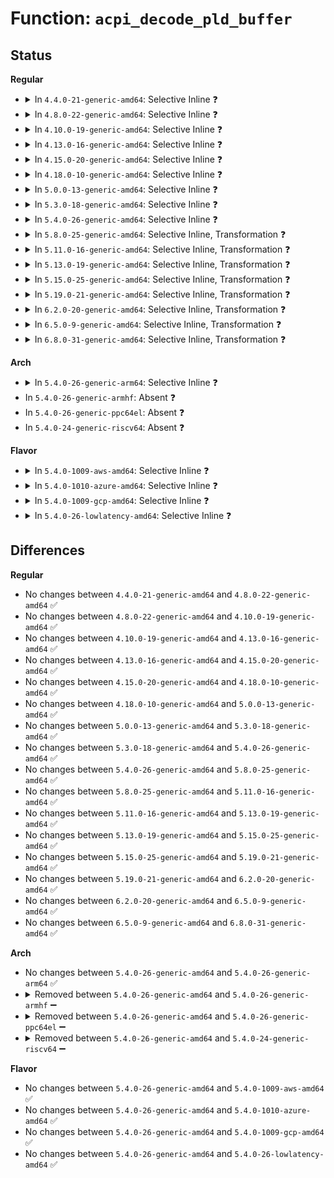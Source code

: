 # Function: <code>acpi_decode_pld_buffer</code>

## Status
<b>Regular</b>
<ul>
<li>
<details>
<summary>In <code>4.4.0-21-generic-amd64</code>: Selective Inline ❓</summary>

```c
acpi_status acpi_decode_pld_buffer(u8 * in_buffer, acpi_size length, struct acpi_pld_info * * return_buffer)
```

```json
{
  "name": "acpi_decode_pld_buffer",
  "collision_type": "Unique Global",
  "inline_type": "Selective",
  "funcs": [
    {
      "addr": 18446744071583736673,
      "name": "acpi_decode_pld_buffer",
      "external": true,
      "loc": "drivers/acpi/acpica/utxface.c:487",
      "file": "drivers/acpi/acpica/utxface.c",
      "inline": "not declared, inlined",
      "caller_inline": [],
      "caller_func": [
        "drivers/acpi/utils.c:acpi_get_physical_device_location"
      ]
    }
  ],
  "symbols": [
    {
      "addr": 18446744071583736673,
      "name": "acpi_decode_pld_buffer",
      "section": ".text",
      "bind": "STB_GLOBAL",
      "size": 407
    }
  ]
}
```
</details>
</li>
<li>
<details>
<summary>In <code>4.8.0-22-generic-amd64</code>: Selective Inline ❓</summary>

```c
acpi_status acpi_decode_pld_buffer(u8 * in_buffer, acpi_size length, struct acpi_pld_info * * return_buffer)
```

```json
{
  "name": "acpi_decode_pld_buffer",
  "collision_type": "Unique Global",
  "inline_type": "Selective",
  "funcs": [
    {
      "addr": 18446744071584060839,
      "name": "acpi_decode_pld_buffer",
      "external": true,
      "loc": "drivers/acpi/acpica/utxface.c:485",
      "file": "drivers/acpi/acpica/utxface.c",
      "inline": "not declared, inlined",
      "caller_inline": [],
      "caller_func": [
        "drivers/acpi/utils.c:acpi_get_physical_device_location"
      ]
    }
  ],
  "symbols": [
    {
      "addr": 18446744071584060839,
      "name": "acpi_decode_pld_buffer",
      "section": ".text",
      "bind": "STB_GLOBAL",
      "size": 407
    }
  ]
}
```
</details>
</li>
<li>
<details>
<summary>In <code>4.10.0-19-generic-amd64</code>: Selective Inline ❓</summary>

```c
acpi_status acpi_decode_pld_buffer(u8 * in_buffer, acpi_size length, struct acpi_pld_info * * return_buffer)
```

```json
{
  "name": "acpi_decode_pld_buffer",
  "collision_type": "Unique Global",
  "inline_type": "Selective",
  "funcs": [
    {
      "addr": 18446744071584203050,
      "name": "acpi_decode_pld_buffer",
      "external": true,
      "loc": "drivers/acpi/acpica/utxface.c:485",
      "file": "drivers/acpi/acpica/utxface.c",
      "inline": "not declared, inlined",
      "caller_inline": [],
      "caller_func": [
        "drivers/acpi/utils.c:acpi_get_physical_device_location"
      ]
    }
  ],
  "symbols": [
    {
      "addr": 18446744071584203050,
      "name": "acpi_decode_pld_buffer",
      "section": ".text",
      "bind": "STB_GLOBAL",
      "size": 407
    }
  ]
}
```
</details>
</li>
<li>
<details>
<summary>In <code>4.13.0-16-generic-amd64</code>: Selective Inline ❓</summary>

```c
acpi_status acpi_decode_pld_buffer(u8 * in_buffer, acpi_size length, struct acpi_pld_info * * return_buffer)
```

```json
{
  "name": "acpi_decode_pld_buffer",
  "collision_type": "Unique Global",
  "inline_type": "Selective",
  "funcs": [
    {
      "addr": 18446744071584270656,
      "name": "acpi_decode_pld_buffer",
      "external": true,
      "loc": "drivers/acpi/acpica/utxface.c:485",
      "file": "drivers/acpi/acpica/utxface.c",
      "inline": "not declared, inlined",
      "caller_inline": [],
      "caller_func": [
        "drivers/acpi/utils.c:acpi_get_physical_device_location"
      ]
    }
  ],
  "symbols": [
    {
      "addr": 18446744071584270656,
      "name": "acpi_decode_pld_buffer",
      "section": ".text",
      "bind": "STB_GLOBAL",
      "size": 396
    }
  ]
}
```
</details>
</li>
<li>
<details>
<summary>In <code>4.15.0-20-generic-amd64</code>: Selective Inline ❓</summary>

```c
acpi_status acpi_decode_pld_buffer(u8 * in_buffer, acpi_size length, struct acpi_pld_info * * return_buffer)
```

```json
{
  "name": "acpi_decode_pld_buffer",
  "collision_type": "Unique Global",
  "inline_type": "Selective",
  "funcs": [
    {
      "addr": 18446744071584642715,
      "name": "acpi_decode_pld_buffer",
      "external": true,
      "loc": "drivers/acpi/acpica/utxface.c:485",
      "file": "drivers/acpi/acpica/utxface.c",
      "inline": "not declared, inlined",
      "caller_inline": [],
      "caller_func": [
        "drivers/acpi/utils.c:acpi_get_physical_device_location",
        "drivers/acpi/acpica/dbconvert.c:acpi_db_dump_pld_buffer"
      ]
    }
  ],
  "symbols": [
    {
      "addr": 18446744071584642715,
      "name": "acpi_decode_pld_buffer",
      "section": ".text",
      "bind": "STB_GLOBAL",
      "size": 396
    }
  ]
}
```
</details>
</li>
<li>
<details>
<summary>In <code>4.18.0-10-generic-amd64</code>: Selective Inline ❓</summary>

```c
acpi_status acpi_decode_pld_buffer(u8 * in_buffer, acpi_size length, struct acpi_pld_info * * return_buffer)
```

```json
{
  "name": "acpi_decode_pld_buffer",
  "collision_type": "Unique Global",
  "inline_type": "Selective",
  "funcs": [
    {
      "addr": 18446744071584868420,
      "name": "acpi_decode_pld_buffer",
      "external": true,
      "loc": "drivers/acpi/acpica/utxface.c:451",
      "file": "drivers/acpi/acpica/utxface.c",
      "inline": "not declared, inlined",
      "caller_inline": [],
      "caller_func": [
        "drivers/acpi/utils.c:acpi_get_physical_device_location",
        "drivers/acpi/acpica/dbconvert.c:acpi_db_dump_pld_buffer"
      ]
    }
  ],
  "symbols": [
    {
      "addr": 18446744071584868420,
      "name": "acpi_decode_pld_buffer",
      "section": ".text",
      "bind": "STB_GLOBAL",
      "size": 380
    }
  ]
}
```
</details>
</li>
<li>
<details>
<summary>In <code>5.0.0-13-generic-amd64</code>: Selective Inline ❓</summary>

```c
acpi_status acpi_decode_pld_buffer(u8 * in_buffer, acpi_size length, struct acpi_pld_info * * return_buffer)
```

```json
{
  "name": "acpi_decode_pld_buffer",
  "collision_type": "Unique Global",
  "inline_type": "Selective",
  "funcs": [
    {
      "addr": 18446744071584971947,
      "name": "acpi_decode_pld_buffer",
      "external": true,
      "loc": "drivers/acpi/acpica/utxface.c:451",
      "file": "drivers/acpi/acpica/utxface.c",
      "inline": "not declared, inlined",
      "caller_inline": [],
      "caller_func": [
        "drivers/acpi/utils.c:acpi_get_physical_device_location",
        "drivers/acpi/acpica/dbconvert.c:acpi_db_dump_pld_buffer"
      ]
    }
  ],
  "symbols": [
    {
      "addr": 18446744071584971947,
      "name": "acpi_decode_pld_buffer",
      "section": ".text",
      "bind": "STB_GLOBAL",
      "size": 380
    }
  ]
}
```
</details>
</li>
<li>
<details>
<summary>In <code>5.3.0-18-generic-amd64</code>: Selective Inline ❓</summary>

```c
acpi_status acpi_decode_pld_buffer(u8 * in_buffer, acpi_size length, struct acpi_pld_info * * return_buffer)
```

```json
{
  "name": "acpi_decode_pld_buffer",
  "collision_type": "Unique Global",
  "inline_type": "Selective",
  "funcs": [
    {
      "addr": 18446744071585175244,
      "name": "acpi_decode_pld_buffer",
      "external": true,
      "loc": "drivers/acpi/acpica/utxface.c:451",
      "file": "drivers/acpi/acpica/utxface.c",
      "inline": "not declared, inlined",
      "caller_inline": [],
      "caller_func": [
        "drivers/acpi/utils.c:acpi_get_physical_device_location",
        "drivers/acpi/acpica/dbconvert.c:acpi_db_dump_pld_buffer"
      ]
    }
  ],
  "symbols": [
    {
      "addr": 18446744071585175244,
      "name": "acpi_decode_pld_buffer",
      "section": ".text",
      "bind": "STB_GLOBAL",
      "size": 372
    }
  ]
}
```
</details>
</li>
<li>
<details>
<summary>In <code>5.4.0-26-generic-amd64</code>: Selective Inline ❓</summary>

```c
acpi_status acpi_decode_pld_buffer(u8 * in_buffer, acpi_size length, struct acpi_pld_info * * return_buffer)
```

```json
{
  "name": "acpi_decode_pld_buffer",
  "collision_type": "Unique Global",
  "inline_type": "Selective",
  "funcs": [
    {
      "addr": 18446744071585311597,
      "name": "acpi_decode_pld_buffer",
      "external": true,
      "loc": "drivers/acpi/acpica/utxface.c:451",
      "file": "drivers/acpi/acpica/utxface.c",
      "inline": "not declared, inlined",
      "caller_inline": [],
      "caller_func": [
        "drivers/acpi/utils.c:acpi_get_physical_device_location",
        "drivers/acpi/acpica/dbconvert.c:acpi_db_dump_pld_buffer"
      ]
    }
  ],
  "symbols": [
    {
      "addr": 18446744071585311597,
      "name": "acpi_decode_pld_buffer",
      "section": ".text",
      "bind": "STB_GLOBAL",
      "size": 372
    }
  ]
}
```
</details>
</li>
<li>
<details>
<summary>In <code>5.8.0-25-generic-amd64</code>: Selective Inline, Transformation ❓</summary>

```c
acpi_status acpi_decode_pld_buffer(u8 * in_buffer, acpi_size length, struct acpi_pld_info * * return_buffer)
```

```json
{
  "name": "acpi_decode_pld_buffer",
  "collision_type": "Unique Global",
  "inline_type": "Selective",
  "funcs": [
    {
      "addr": 18446744071586018118,
      "name": "acpi_decode_pld_buffer",
      "external": true,
      "loc": "drivers/acpi/acpica/utxface.c:451",
      "file": "drivers/acpi/acpica/utxface.c",
      "inline": "not declared, inlined",
      "caller_inline": [],
      "caller_func": [
        "drivers/acpi/utils.c:acpi_get_physical_device_location",
        "drivers/acpi/acpica/dbconvert.c:acpi_db_dump_pld_buffer"
      ]
    }
  ],
  "symbols": [
    {
      "addr": 18446744071586018118,
      "name": "acpi_decode_pld_buffer.part.0",
      "section": ".text",
      "bind": "STB_LOCAL",
      "size": 344
    },
    {
      "addr": 18446744071586018462,
      "name": "acpi_decode_pld_buffer",
      "section": ".text",
      "bind": "STB_GLOBAL",
      "size": 44
    }
  ]
}
```
</details>
</li>
<li>
<details>
<summary>In <code>5.11.0-16-generic-amd64</code>: Selective Inline, Transformation ❓</summary>

```c
acpi_status acpi_decode_pld_buffer(u8 * in_buffer, acpi_size length, struct acpi_pld_info * * return_buffer)
```

```json
{
  "name": "acpi_decode_pld_buffer",
  "collision_type": "Unique Global",
  "inline_type": "Selective",
  "funcs": [
    {
      "addr": 18446744071586140908,
      "name": "acpi_decode_pld_buffer",
      "external": true,
      "loc": "drivers/acpi/acpica/utxface.c:451",
      "file": "drivers/acpi/acpica/utxface.c",
      "inline": "not declared, inlined",
      "caller_inline": [],
      "caller_func": [
        "drivers/acpi/utils.c:acpi_get_physical_device_location",
        "drivers/acpi/acpica/dbconvert.c:acpi_db_dump_pld_buffer"
      ]
    }
  ],
  "symbols": [
    {
      "addr": 18446744071586140908,
      "name": "acpi_decode_pld_buffer.part.0",
      "section": ".text",
      "bind": "STB_LOCAL",
      "size": 344
    },
    {
      "addr": 18446744071586141252,
      "name": "acpi_decode_pld_buffer",
      "section": ".text",
      "bind": "STB_GLOBAL",
      "size": 44
    }
  ]
}
```
</details>
</li>
<li>
<details>
<summary>In <code>5.13.0-19-generic-amd64</code>: Selective Inline, Transformation ❓</summary>

```c
acpi_status acpi_decode_pld_buffer(u8 * in_buffer, acpi_size length, struct acpi_pld_info * * return_buffer)
```

```json
{
  "name": "acpi_decode_pld_buffer",
  "collision_type": "Unique Global",
  "inline_type": "Selective",
  "funcs": [
    {
      "addr": 18446744071586017673,
      "name": "acpi_decode_pld_buffer",
      "external": true,
      "loc": "drivers/acpi/acpica/utxface.c:451",
      "file": "drivers/acpi/acpica/utxface.c",
      "inline": "not declared, inlined",
      "caller_inline": [],
      "caller_func": [
        "drivers/acpi/utils.c:acpi_get_physical_device_location",
        "drivers/acpi/acpica/dbconvert.c:acpi_db_dump_pld_buffer"
      ]
    }
  ],
  "symbols": [
    {
      "addr": 18446744071586017673,
      "name": "acpi_decode_pld_buffer.part.0",
      "section": ".text",
      "bind": "STB_LOCAL",
      "size": 344
    },
    {
      "addr": 18446744071586018017,
      "name": "acpi_decode_pld_buffer",
      "section": ".text",
      "bind": "STB_GLOBAL",
      "size": 44
    }
  ]
}
```
</details>
</li>
<li>
<details>
<summary>In <code>5.15.0-25-generic-amd64</code>: Selective Inline, Transformation ❓</summary>

```c
acpi_status acpi_decode_pld_buffer(u8 * in_buffer, acpi_size length, struct acpi_pld_info * * return_buffer)
```

```json
{
  "name": "acpi_decode_pld_buffer",
  "collision_type": "Unique Global",
  "inline_type": "Selective",
  "funcs": [
    {
      "addr": 18446744071586508021,
      "name": "acpi_decode_pld_buffer",
      "external": true,
      "loc": "drivers/acpi/acpica/utxface.c:451",
      "file": "drivers/acpi/acpica/utxface.c",
      "inline": "not declared, inlined",
      "caller_inline": [],
      "caller_func": [
        "drivers/acpi/utils.c:acpi_get_physical_device_location",
        "drivers/acpi/acpica/dbconvert.c:acpi_db_dump_pld_buffer"
      ]
    }
  ],
  "symbols": [
    {
      "addr": 18446744071586508021,
      "name": "acpi_decode_pld_buffer.part.0",
      "section": ".text",
      "bind": "STB_LOCAL",
      "size": 344
    },
    {
      "addr": 18446744071586508365,
      "name": "acpi_decode_pld_buffer",
      "section": ".text",
      "bind": "STB_GLOBAL",
      "size": 44
    }
  ]
}
```
</details>
</li>
<li>
<details>
<summary>In <code>5.19.0-21-generic-amd64</code>: Selective Inline, Transformation ❓</summary>

```c
acpi_status acpi_decode_pld_buffer(u8 * in_buffer, acpi_size length, struct acpi_pld_info * * return_buffer)
```

```json
{
  "name": "acpi_decode_pld_buffer",
  "collision_type": "Unique Global",
  "inline_type": "Selective",
  "funcs": [
    {
      "addr": 18446744071587763851,
      "name": "acpi_decode_pld_buffer",
      "external": true,
      "loc": "drivers/acpi/acpica/utxface.c:451",
      "file": "drivers/acpi/acpica/utxface.c",
      "inline": "not declared, inlined",
      "caller_inline": [],
      "caller_func": [
        "drivers/acpi/utils.c:acpi_get_physical_device_location",
        "drivers/acpi/acpica/dbconvert.c:acpi_db_dump_pld_buffer"
      ]
    }
  ],
  "symbols": [
    {
      "addr": 18446744071587763851,
      "name": "acpi_decode_pld_buffer.part.0",
      "section": ".text",
      "bind": "STB_LOCAL",
      "size": 352
    },
    {
      "addr": 18446744071587764203,
      "name": "acpi_decode_pld_buffer",
      "section": ".text",
      "bind": "STB_GLOBAL",
      "size": 68
    }
  ]
}
```
</details>
</li>
<li>
<details>
<summary>In <code>6.2.0-20-generic-amd64</code>: Selective Inline, Transformation ❓</summary>

```c
acpi_status acpi_decode_pld_buffer(u8 * in_buffer, acpi_size length, struct acpi_pld_info * * return_buffer)
```

```json
{
  "name": "acpi_decode_pld_buffer",
  "collision_type": "Unique Global",
  "inline_type": "Selective",
  "funcs": [
    {
      "addr": 18446744071589093536,
      "name": "acpi_decode_pld_buffer",
      "external": true,
      "loc": "drivers/acpi/acpica/utxface.c:451",
      "file": "drivers/acpi/acpica/utxface.c",
      "inline": "not declared, inlined",
      "caller_inline": [],
      "caller_func": [
        "drivers/acpi/utils.c:acpi_get_physical_device_location",
        "drivers/acpi/acpica/dbconvert.c:acpi_db_dump_pld_buffer"
      ]
    }
  ],
  "symbols": [
    {
      "addr": 18446744071589093536,
      "name": "acpi_decode_pld_buffer.part.0",
      "section": ".text",
      "bind": "STB_LOCAL",
      "size": 379
    },
    {
      "addr": 18446744071589093936,
      "name": "acpi_decode_pld_buffer",
      "section": ".text",
      "bind": "STB_GLOBAL",
      "size": 68
    }
  ]
}
```
</details>
</li>
<li>
<details>
<summary>In <code>6.5.0-9-generic-amd64</code>: Selective Inline, Transformation ❓</summary>

```c
acpi_status acpi_decode_pld_buffer(u8 * in_buffer, acpi_size length, struct acpi_pld_info * * return_buffer)
```

```json
{
  "name": "acpi_decode_pld_buffer",
  "collision_type": "Unique Global",
  "inline_type": "Selective",
  "funcs": [
    {
      "addr": 18446744071589385376,
      "name": "acpi_decode_pld_buffer",
      "external": true,
      "loc": "drivers/acpi/acpica/utxface.c:451",
      "file": "drivers/acpi/acpica/utxface.c",
      "inline": "not declared, inlined",
      "caller_inline": [],
      "caller_func": [
        "drivers/acpi/utils.c:acpi_get_physical_device_location",
        "drivers/acpi/acpica/dbconvert.c:acpi_db_dump_pld_buffer"
      ]
    }
  ],
  "symbols": [
    {
      "addr": 18446744071589385376,
      "name": "acpi_decode_pld_buffer.part.0",
      "section": ".text",
      "bind": "STB_LOCAL",
      "size": 379
    },
    {
      "addr": 18446744071589385776,
      "name": "acpi_decode_pld_buffer",
      "section": ".text",
      "bind": "STB_GLOBAL",
      "size": 68
    }
  ]
}
```
</details>
</li>
<li>
<details>
<summary>In <code>6.8.0-31-generic-amd64</code>: Selective Inline, Transformation ❓</summary>

```c
acpi_status acpi_decode_pld_buffer(u8 * in_buffer, acpi_size length, struct acpi_pld_info * * return_buffer)
```

```json
{
  "name": "acpi_decode_pld_buffer",
  "collision_type": "Unique Global",
  "inline_type": "Selective",
  "funcs": [
    {
      "addr": 18446744071589692528,
      "name": "acpi_decode_pld_buffer",
      "external": true,
      "loc": "drivers/acpi/acpica/utxface.c:451",
      "file": "drivers/acpi/acpica/utxface.c",
      "inline": "not declared, inlined",
      "caller_inline": [],
      "caller_func": [
        "drivers/acpi/utils.c:acpi_get_physical_device_location",
        "drivers/acpi/acpica/dbconvert.c:acpi_db_dump_pld_buffer"
      ]
    }
  ],
  "symbols": [
    {
      "addr": 18446744071589692528,
      "name": "acpi_decode_pld_buffer.part.0",
      "section": ".text",
      "bind": "STB_LOCAL",
      "size": 426
    },
    {
      "addr": 18446744071589692976,
      "name": "acpi_decode_pld_buffer",
      "section": ".text",
      "bind": "STB_GLOBAL",
      "size": 68
    }
  ]
}
```
</details>
</li>
</ul>
<b>Arch</b>
<ul>
<li>
<details>
<summary>In <code>5.4.0-26-generic-arm64</code>: Selective Inline ❓</summary>

```c
acpi_status acpi_decode_pld_buffer(u8 * in_buffer, acpi_size length, struct acpi_pld_info * * return_buffer)
```

```json
{
  "name": "acpi_decode_pld_buffer",
  "collision_type": "Unique Global",
  "inline_type": "Selective",
  "funcs": [
    {
      "addr": 18446603336497623588,
      "name": "acpi_decode_pld_buffer",
      "external": true,
      "loc": "drivers/acpi/acpica/utxface.c:451",
      "file": "drivers/acpi/acpica/utxface.c",
      "inline": "not declared, inlined",
      "caller_inline": [],
      "caller_func": [
        "drivers/acpi/utils.c:acpi_get_physical_device_location"
      ]
    }
  ],
  "symbols": [
    {
      "addr": 18446603336497623588,
      "name": "acpi_decode_pld_buffer",
      "section": ".text",
      "bind": "STB_GLOBAL",
      "size": 360
    }
  ]
}
```
</details>
</li>
<li>
In <code>5.4.0-26-generic-armhf</code>: Absent ❓
</li>
<li>
In <code>5.4.0-26-generic-ppc64el</code>: Absent ❓
</li>
<li>
In <code>5.4.0-24-generic-riscv64</code>: Absent ❓
</li>
</ul>
<b>Flavor</b>
<ul>
<li>
<details>
<summary>In <code>5.4.0-1009-aws-amd64</code>: Selective Inline ❓</summary>

```c
acpi_status acpi_decode_pld_buffer(u8 * in_buffer, acpi_size length, struct acpi_pld_info * * return_buffer)
```

```json
{
  "name": "acpi_decode_pld_buffer",
  "collision_type": "Unique Global",
  "inline_type": "Selective",
  "funcs": [
    {
      "addr": 18446744071585143398,
      "name": "acpi_decode_pld_buffer",
      "external": true,
      "loc": "drivers/acpi/acpica/utxface.c:451",
      "file": "drivers/acpi/acpica/utxface.c",
      "inline": "not declared, inlined",
      "caller_inline": [],
      "caller_func": [
        "drivers/acpi/utils.c:acpi_get_physical_device_location"
      ]
    }
  ],
  "symbols": [
    {
      "addr": 18446744071585143398,
      "name": "acpi_decode_pld_buffer",
      "section": ".text",
      "bind": "STB_GLOBAL",
      "size": 372
    }
  ]
}
```
</details>
</li>
<li>
<details>
<summary>In <code>5.4.0-1010-azure-amd64</code>: Selective Inline ❓</summary>

```c
acpi_status acpi_decode_pld_buffer(u8 * in_buffer, acpi_size length, struct acpi_pld_info * * return_buffer)
```

```json
{
  "name": "acpi_decode_pld_buffer",
  "collision_type": "Unique Global",
  "inline_type": "Selective",
  "funcs": [
    {
      "addr": 18446744071585058593,
      "name": "acpi_decode_pld_buffer",
      "external": true,
      "loc": "drivers/acpi/acpica/utxface.c:451",
      "file": "drivers/acpi/acpica/utxface.c",
      "inline": "not declared, inlined",
      "caller_inline": [],
      "caller_func": [
        "drivers/acpi/utils.c:acpi_get_physical_device_location"
      ]
    }
  ],
  "symbols": [
    {
      "addr": 18446744071585058593,
      "name": "acpi_decode_pld_buffer",
      "section": ".text",
      "bind": "STB_GLOBAL",
      "size": 367
    }
  ]
}
```
</details>
</li>
<li>
<details>
<summary>In <code>5.4.0-1009-gcp-amd64</code>: Selective Inline ❓</summary>

```c
acpi_status acpi_decode_pld_buffer(u8 * in_buffer, acpi_size length, struct acpi_pld_info * * return_buffer)
```

```json
{
  "name": "acpi_decode_pld_buffer",
  "collision_type": "Unique Global",
  "inline_type": "Selective",
  "funcs": [
    {
      "addr": 18446744071585263181,
      "name": "acpi_decode_pld_buffer",
      "external": true,
      "loc": "drivers/acpi/acpica/utxface.c:451",
      "file": "drivers/acpi/acpica/utxface.c",
      "inline": "not declared, inlined",
      "caller_inline": [],
      "caller_func": [
        "drivers/acpi/utils.c:acpi_get_physical_device_location",
        "drivers/acpi/acpica/dbconvert.c:acpi_db_dump_pld_buffer"
      ]
    }
  ],
  "symbols": [
    {
      "addr": 18446744071585263181,
      "name": "acpi_decode_pld_buffer",
      "section": ".text",
      "bind": "STB_GLOBAL",
      "size": 372
    }
  ]
}
```
</details>
</li>
<li>
<details>
<summary>In <code>5.4.0-26-lowlatency-amd64</code>: Selective Inline ❓</summary>

```c
acpi_status acpi_decode_pld_buffer(u8 * in_buffer, acpi_size length, struct acpi_pld_info * * return_buffer)
```

```json
{
  "name": "acpi_decode_pld_buffer",
  "collision_type": "Unique Global",
  "inline_type": "Selective",
  "funcs": [
    {
      "addr": 18446744071585369341,
      "name": "acpi_decode_pld_buffer",
      "external": true,
      "loc": "drivers/acpi/acpica/utxface.c:451",
      "file": "drivers/acpi/acpica/utxface.c",
      "inline": "not declared, inlined",
      "caller_inline": [],
      "caller_func": [
        "drivers/acpi/utils.c:acpi_get_physical_device_location",
        "drivers/acpi/acpica/dbconvert.c:acpi_db_dump_pld_buffer"
      ]
    }
  ],
  "symbols": [
    {
      "addr": 18446744071585369341,
      "name": "acpi_decode_pld_buffer",
      "section": ".text",
      "bind": "STB_GLOBAL",
      "size": 372
    }
  ]
}
```
</details>
</li>
</ul>

## Differences
<b>Regular</b>
<ul>
<li>
No changes between <code>4.4.0-21-generic-amd64</code> and <code>4.8.0-22-generic-amd64</code> ✅
</li>
<li>
No changes between <code>4.8.0-22-generic-amd64</code> and <code>4.10.0-19-generic-amd64</code> ✅
</li>
<li>
No changes between <code>4.10.0-19-generic-amd64</code> and <code>4.13.0-16-generic-amd64</code> ✅
</li>
<li>
No changes between <code>4.13.0-16-generic-amd64</code> and <code>4.15.0-20-generic-amd64</code> ✅
</li>
<li>
No changes between <code>4.15.0-20-generic-amd64</code> and <code>4.18.0-10-generic-amd64</code> ✅
</li>
<li>
No changes between <code>4.18.0-10-generic-amd64</code> and <code>5.0.0-13-generic-amd64</code> ✅
</li>
<li>
No changes between <code>5.0.0-13-generic-amd64</code> and <code>5.3.0-18-generic-amd64</code> ✅
</li>
<li>
No changes between <code>5.3.0-18-generic-amd64</code> and <code>5.4.0-26-generic-amd64</code> ✅
</li>
<li>
No changes between <code>5.4.0-26-generic-amd64</code> and <code>5.8.0-25-generic-amd64</code> ✅
</li>
<li>
No changes between <code>5.8.0-25-generic-amd64</code> and <code>5.11.0-16-generic-amd64</code> ✅
</li>
<li>
No changes between <code>5.11.0-16-generic-amd64</code> and <code>5.13.0-19-generic-amd64</code> ✅
</li>
<li>
No changes between <code>5.13.0-19-generic-amd64</code> and <code>5.15.0-25-generic-amd64</code> ✅
</li>
<li>
No changes between <code>5.15.0-25-generic-amd64</code> and <code>5.19.0-21-generic-amd64</code> ✅
</li>
<li>
No changes between <code>5.19.0-21-generic-amd64</code> and <code>6.2.0-20-generic-amd64</code> ✅
</li>
<li>
No changes between <code>6.2.0-20-generic-amd64</code> and <code>6.5.0-9-generic-amd64</code> ✅
</li>
<li>
No changes between <code>6.5.0-9-generic-amd64</code> and <code>6.8.0-31-generic-amd64</code> ✅
</li>
</ul>
<b>Arch</b>
<ul>
<li>
No changes between <code>5.4.0-26-generic-amd64</code> and <code>5.4.0-26-generic-arm64</code> ✅
</li>
<li>
<details>
<summary>Removed between <code>5.4.0-26-generic-amd64</code> and <code>5.4.0-26-generic-armhf</code> ➖</summary>

```c
acpi_status acpi_decode_pld_buffer(u8 * in_buffer, acpi_size length, struct acpi_pld_info * * return_buffer)
```
</details>
</li>
<li>
<details>
<summary>Removed between <code>5.4.0-26-generic-amd64</code> and <code>5.4.0-26-generic-ppc64el</code> ➖</summary>

```c
acpi_status acpi_decode_pld_buffer(u8 * in_buffer, acpi_size length, struct acpi_pld_info * * return_buffer)
```
</details>
</li>
<li>
<details>
<summary>Removed between <code>5.4.0-26-generic-amd64</code> and <code>5.4.0-24-generic-riscv64</code> ➖</summary>

```c
acpi_status acpi_decode_pld_buffer(u8 * in_buffer, acpi_size length, struct acpi_pld_info * * return_buffer)
```
</details>
</li>
</ul>
<b>Flavor</b>
<ul>
<li>
No changes between <code>5.4.0-26-generic-amd64</code> and <code>5.4.0-1009-aws-amd64</code> ✅
</li>
<li>
No changes between <code>5.4.0-26-generic-amd64</code> and <code>5.4.0-1010-azure-amd64</code> ✅
</li>
<li>
No changes between <code>5.4.0-26-generic-amd64</code> and <code>5.4.0-1009-gcp-amd64</code> ✅
</li>
<li>
No changes between <code>5.4.0-26-generic-amd64</code> and <code>5.4.0-26-lowlatency-amd64</code> ✅
</li>
</ul>
